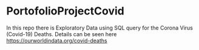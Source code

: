 # PortofolioProjectCovid
In this repo there is Exploratory Data using SQL query for the Corona Virus (Covid-19) Deaths.
Details can be seen here https://ourworldindata.org/covid-deaths 
